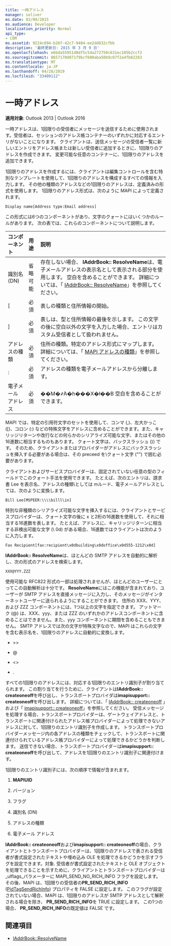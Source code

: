 ```yaml
---
title: 一時アドレス
manager: soliver
ms.date: 03/09/2015
ms.audience: Developer
localization_priority: Normal
api_type:
- COM
ms.assetid: 9224c694-b26f-42c7-9404-ee2dd832cfbb
description: '最終更新日: 2015 年 3 月 9 日'
ms.openlocfilehash: e6bda55951d8df5c5da272750c631ec105b2ccf2
ms.sourcegitcommit: 8657170d071f9bcf680aba50b9c07f2a4fb82283
ms.translationtype: MT
ms.contentlocale: ja-JP
ms.lasthandoff: 04/28/2019
ms.locfileid: "33409112"
---
```

# <a name="one-off-addresses"></a>一時アドレス

**適用対象**: Outlook 2013 | Outlook 2016 
  
一時アドレスは、1回限りの受信者にメッセージを送信するために使用されます。受信者は、セッションのアドレス帳コンテナーのいずれかに対応するエントリがないことになります。 クライアントは、送信メッセージの受信者一覧に新しいエントリをアドレス帳または新しい受信者に追加するときに、1回限りのアドレスを作成できます。 変更可能な任意のコンテナーに、1回限りのアドレスを追加できます。
  
1回限りのアドレスを作成するには、クライアントは編集コントロールを含む特別なテンプレートを使用して、1回限りのアドレスを構成するすべての情報を入力します。 その他の種類のアドレスなどの1回限りのアドレスは、定義済みの形式を使用します。 1回限りのアドレス形式は、次のように MAPI によって定義されます。
  
`Display name[Address type:Email address]`
  
この形式には6つのコンポーネントがあり、文字のクォートにはいくつかのルールがあります。 次の表では、これらのコンポーネントについて説明します。
  
|**コンポーネント**|**用途**|**説明**|
|:-----|:-----|:-----|
|識別名 (DN)  <br/> |省略可能  <br/> |存在しない場合、 **IAddrBook:: ResolveName**は、電子メールアドレスの表示名として表示される部分を使用します。 空白を含めることができます。 詳細については、「 [IAddrBook:: ResolveName](iaddrbook-resolvename.md)」を参照してください。  <br/> |
|[  <br/> |必須  <br/> |表しの種類と住所情報の開始。  <br/> |
|]  <br/> |必須  <br/> |表しは、型と住所情報の最後を示します。 この文字の後に空白以外の文字を入力した場合、エントリはカスタム受信者として扱われません。  <br/> |
|アドレスの種類  <br/> |必須  <br/> |住所の種類。特定のアドレス形式にマップします。 詳細については、「 [MAPI アドレスの種類](mapi-address-types.md)」を参照してください。  <br/> |
|:  <br/> |必須  <br/> |アドレスの種類を電子メールアドレスから分離します。  <br/> |
|電子メール アドレス  <br/> |必須  <br/> |��M�҂̃A�h���X�ł��B 空白を含めることができます。  <br/> |
   
MAPI では、特定の引用符文字のセットを使用して、コンマ (,)、左大かっこ ([)、コロン (:) などの特殊文字をアドレスに含めることができます。また、キャリッジリターンや改行などの何らかのシリアライズ可能な文字、またはその他の16進数に相当するものもあります。 クォート文字は、バックスラッシュ (\)) です。 そのため、クライアントまたはプロバイダーがアドレスにバックスラッシュを挿入する必要がある場合は、その preceed を\\クォート文字 ("") で囲む必要があります。
  
クライアントおよびサービスプロバイダーは、固定されていない任意の型のフィールドでこのクォート手法を使用できます。 たとえば、次のエントリは、請求書 Lee を表示名、アドレスの種類\\としては mルード、電子メールアドレスとしては、次のように変換します。
  
`Bill Lee[MSPEER:\\\\billl\in]`

特別な非種類のシリアライズ可能な文字を挿入するには、クライアントとサービスプロバイダーは、クォート文字の後に x と2桁の16進数を使用して、それに相当する16進数を表します。 たとえば、アドレスに、キャリッジリターンに相当する非検出可能な文字 (\ 0d) がある場合、16進数ではクライアントは次のように入力します。
  
`Fax Recipient[fax:recipient\x0dbuilding\x0doffice\x0d555-1212\x0d]`

**IAddrBook:: ResolveName**は、ほとんどの SMTP アドレスを自動的に解析し、次の形式のアドレスを検索します。 
  
`XXX@YYY.ZZZ`

使用可能な RFC822 形式の一部は処理されませんが、ほとんどのユーザーにとってこの自動解析は十分です。 **ResolveName**にはこの機能が含まれており、ユーザーが SMTP アドレスを直接メッセージに入力し、そのメッセージがインターネットユーザーに送られるようにすることができます。 住所の XXX、YYY、および ZZZ コンポーネントには、1つ以上の文字を指定できます。 アットマーク (@) は、XXX、yyy、または ZZZ のいずれかのアドレスコンポーネントに含めることはできません。また、yyy コンポーネントに期間を含めることもできません。 SMTP アドレスでは次の文字が特殊文字なので、MAPI はこれらの文字を含む表示名を、1回限りのアドレスに自動的に変換します。 
  
- \>\>
    
- @
    
- \<\>
    
- .
    
すべての1回限りのアドレスには、対応する1回限りのエントリ識別子が割り当てられます。 この割り当てを行うために、クライアントは**IAddrBook:: createoneoff**を呼び出し、トランスポートプロバイダは**imapisupport:: createoneoff**を呼び出します。 詳細については、「 [IAddrBook:: createoneoff](iaddrbook-createoneoff.md) 」および「 [imapisupport:: createoneoff](imapisupport-createoneoff.md)」を参照してください。 受信メッセージを処理する場合、トランスポートプロバイダーは、ゲートウェイアドレスと、トランスポートに関連付けられたアドレス帳プロバイダーによって処理できないアドレスに対して、1回限りのエントリ識別子を作成します。 トランスポートプロバイダーメッセージ内の各アドレスの種類をチェックして、トランスポートに関連付けられているアドレス帳プロバイダーによって処理できるかどうかを判断します。 送信できない場合、トランスポートプロバイダーは**imapisupport:: createoneoff**を呼び出して、アドレスを1回限りのエントリ識別子に関連付けます。 
  
1回限りのエントリ識別子には、次の順序で情報が含まれます。
  
1. **MAPIUID**
    
2. バージョン
    
3. フラグ
    
4. 識別名 (DN)
    
5. アドレスの種類
    
6. 電子メール アドレス
    
**IAddrBook:: createoneoff**および**imapisupport:: createoneoff**の場合、クライアントとトランスポートプロバイダーは、1回限りのアドレスで表される受信者が書式設定されたテキストや埋め込み OLE を処理できるかどうかを示すフラグを設定できます。対象. 受信者が書式設定されたテキストと OLE オブジェクトを処理できることを示すために、クライアントとトランスポートプロバイダーは_ulflags_パラメーターに MAPI_SEND_NO_RICH_INFO フラグを設定します。 その後、MAPI は、1回限りの受信者の**PR_SEND_RICH_INFO** ([PidTagSendRichInfo](pidtagsendrichinfo-canonical-property.md)) プロパティを FALSE に設定します。 このフラグが設定されていない場合、MAPI は、1回限りのアドレスが SMTP アドレスとして解釈される場合を除き、 **PR_SEND_RICH_INFO**を TRUE に設定します。 この1つの場合、 **PR_SEND_RICH_INFO**の既定値は FALSE です。 
  
## <a name="see-also"></a>関連項目

- [IAddrBook::ResolveName](iaddrbook-resolvename.md)

